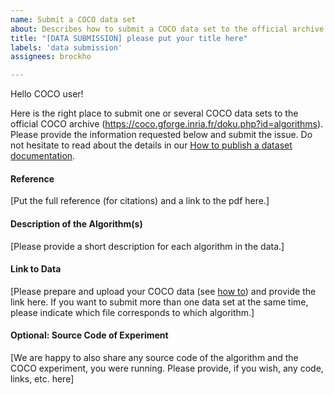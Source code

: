 ```yaml
---
name: Submit a COCO data set
about: Describes how to submit a COCO data set to the official archive.
title: "[DATA SUBMISSION] please put your title here"
labels: 'data submission'
assignees: brockho

---
```


Hello COCO user!

Here is the right place to submit one or several COCO data sets to the official COCO archive (https://coco.gforge.inria.fr/doku.php?id=algorithms). Please provide the information requested below and submit the issue. Do not hesitate to read about the details in our [How to publish a dataset documentation](https://github.com/numbbo/coco/blob/development/howtos/publish-a-dataset-howto.md).

#### Reference
[Put the full reference (for citations) and a link to the pdf here.]

#### Description of the Algorithm(s)
[Please provide a short description for each algorithm in the data.]

#### Link to Data
[Please prepare and upload your COCO data (see [how to](https://github.com/numbbo/coco/blob/development/howtos/publish-a-dataset-howto.md)) and provide the link here. If you want to submit more than one data set at the same time, please indicate which file corresponds to which algorithm.]

#### Optional: Source Code of Experiment
[We are happy to also share any source code of the algorithm and the COCO experiment, you were running. Please provide, if you wish, any code, links, etc. here]
